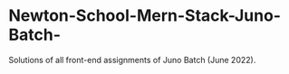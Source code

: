 # Newton-School-Mern-Stack-Juno-Batch-
Solutions of all front-end assignments of Juno Batch (June 2022). 
